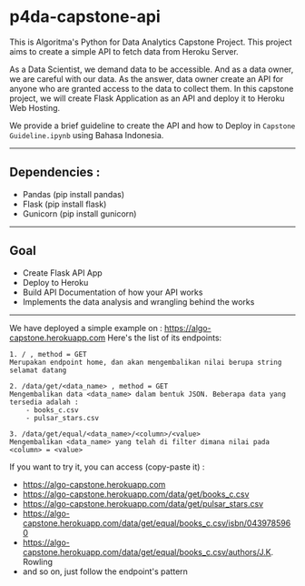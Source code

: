 # p4da-capstone-api
This is Algoritma's Python for Data Analytics Capstone Project. This project aims to create a simple API to fetch data from Heroku Server. 

As a Data Scientist, we demand data to be accessible. And as a data owner, we are careful with our data. As the answer, data owner create an API for anyone who are granted access to the data to collect them. In this capstone project, we will create Flask Application as an API and deploy it to Heroku Web Hosting. 

We provide a brief guideline to create the API and how to Deploy in `Capstone Guideline.ipynb` using Bahasa Indonesia. 
___
## Dependencies : 
- Pandas    (pip install pandas)
- Flask     (pip install flask)
- Gunicorn  (pip install gunicorn)
___
## Goal 
- Create Flask API App
- Deploy to Heroku
- Build API Documentation of how your API works
- Implements the data analysis and wrangling behind the works

___
We have deployed a simple example on : https://algo-capstone.herokuapp.com
Here's the list of its endpoints: 
```
1. / , method = GET
Merupakan endpoint home, dan akan mengembalikan nilai berupa string selamat datang

2. /data/get/<data_name> , method = GET
Mengembalikan data <data_name> dalam bentuk JSON. Beberapa data yang tersedia adalah : 
    - books_c.csv
    - pulsar_stars.csv 
    
3. /data/get/equal/<data_name>/<column>/<value>
Mengembalikan <data_name> yang telah di filter dimana nilai pada <column> = <value>
```

If you want to try it, you can access (copy-paste it) : 
- https://algo-capstone.herokuapp.com
- https://algo-capstone.herokuapp.com/data/get/books_c.csv
- https://algo-capstone.herokuapp.com/data/get/pulsar_stars.csv
- https://algo-capstone.herokuapp.com/data/get/equal/books_c.csv/isbn/0439785960
- https://algo-capstone.herokuapp.com/data/get/equal/books_c.csv/authors/J.K. Rowling
- and so on, just follow the endpoint's pattern